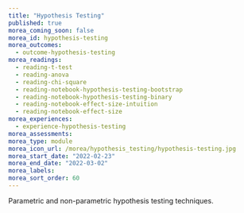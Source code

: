 ```yaml
---
title: "Hypothesis Testing"
published: true
morea_coming_soon: false
morea_id: hypothesis-testing
morea_outcomes:
  - outcome-hypothesis-testing
morea_readings:
  - reading-t-test
  - reading-anova
  - reading-chi-square
  - reading-notebook-hypothesis-testing-bootstrap
  - reading-notebook-hypothesis-testing-binary
  - reading-notebook-effect-size-intuition
  - reading-notebook-effect-size
morea_experiences:
  - experience-hypothesis-testing
morea_assessments:
morea_type: module
morea_icon_url: /morea/hypothesis_testing/hypothesis-testing.jpg
morea_start_date: "2022-02-23"
morea_end_date: "2022-03-02"
morea_labels: 
morea_sort_order: 60
---
```


Parametric and non-parametric hypothesis testing techniques.
